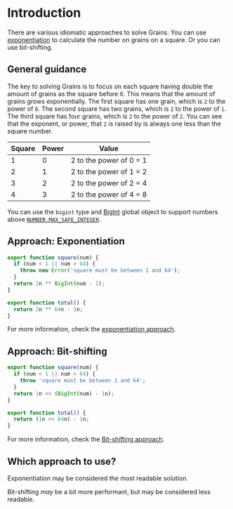 # Introduction

There are various idiomatic approaches to solve Grains.
You can use [exponentiation][exponentiation] to calculate the number on grains on a square.
Or you can use bit-shifting.

## General guidance

The key to solving Grains is to focus on each square having double the amount of grains as the square before it.
This means that the amount of grains grows exponentially.
The first square has one grain, which is `2` to the power of `0`.
The second square has two grains, which is `2` to the power of `1`.
The third square has four grains, which is `2` to the power of `2`.
You can see that the exponent, or power, that `2` is raised by is always one less than the square number.

| Square | Power | Value                   |
| ------ | ----- | ----------------------- |
| 1      | 0     | 2 to the power of 0 = 1 |
| 2      | 1     | 2 to the power of 1 = 2 |
| 3      | 2     | 2 to the power of 2 = 4 |
| 4      | 3     | 2 to the power of 4 = 8 |

You can use the `bigint` type and [BigInt][bigint] global object to support numbers above [`NUMBER.MAX_SAFE_INTEGER`][max-safe-integer].

## Approach: Exponentiation

```javascript
export function square(num) {
  if (num < 1 || num > 64) {
    throw new Error('square must be between 1 and 64');
  }
  return 2n ** BigInt(num - 1);
}

export function total() {
  return 2n ** 64n - 1n;
}
```

For more information, check the [exponentiation approach][approach-exponentiation].

## Approach: Bit-shifting

```javascript
export function square(num) {
  if (num < 1 || num > 64) {
    throw 'square must be between 1 and 64';
  }
  return 1n << (BigInt(num) - 1n);
}

export function total() {
  return (1n << 64n) - 1n;
}
```

For more information, check the [Bit-shifting approach][approach-bit-shifting].

## Which approach to use?

Exponentiation may be considered the most readable solution.

Bit-shifting _may_ be a bit more performant, but may be considered less readable.

[exponentiation]: https://developer.mozilla.org/en-US/docs/Web/JavaScript/Reference/Operators/Exponentiation
[bigint]: https://developer.mozilla.org/en-US/docs/Web/JavaScript/Reference/Global_Objects/BigInt
[max-safe-integer]: https://developer.mozilla.org/en-US/docs/Web/JavaScript/Reference/Global_Objects/Number/MAX_SAFE_INTEGER
[approach-exponentiation]: https://exercism.org/tracks/javascript/exercises/grains/approaches/exponentiation
[approach-bit-shifting]: https://exercism.org/tracks/javascript/exercises/grains/approaches/bit-shifting

